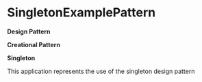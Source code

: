 # SingletonExamplePattern

<b>Design Pattern

Creational Pattern

Singleton</b>

This application represents the use of the singleton design pattern
